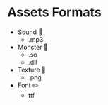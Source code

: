 # Assets Formats
* Sound :musical_note:
    * .mp3
* Monster :ghost:
  * .so
  * .dll
* Texture :art:
  * .png
* Font :pencil2:
  * ttf

